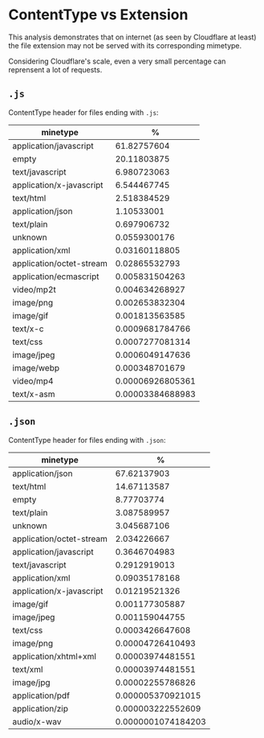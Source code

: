 # ContentType vs Extension

This analysis demonstrates that on internet (as seen by Cloudflare at least) the
file extension may not be served with its corresponding mimetype.

Considering Cloudflare's scale, even a very small percentage can reprensent a
lot of requests.

## `.js`

ContentType header for files ending with `.js`:

| minetype                 | %                |
|--------------------------|------------------|
| application/javascript   | 61.82757604      |
| empty                    | 20.11803875      |
| text/javascript          | 6.980723063      |
| application/x-javascript | 6.544467745      |
| text/html                | 2.518384529      |
| application/json         | 1.10533001       |
| text/plain               | 0.697906732      |
| unknown                  | 0.0559300176     |
| application/xml          | 0.03160118805    |
| application/octet-stream | 0.02865532793    |
| application/ecmascript   | 0.005831504263   |
| video/mp2t               | 0.004634268927   |
| image/png                | 0.002653832304   |
| image/gif                | 0.001813563585   |
| text/x-c                 | 0.0009681784766  |
| text/css                 | 0.0007277081314  |
| image/jpeg               | 0.0006049147636  |
| image/webp               | 0.000348701679   |
| video/mp4                | 0.00006926805361 |
| text/x-asm               | 0.00003384688983 |


## `.json`

ContentType header for files ending with `.json`:

| minetype                 | %                  |
|--------------------------|--------------------|
| application/json         | 67.62137903        |
| text/html                | 14.67113587        |
| empty                    | 8.77703774         |
| text/plain               | 3.087589957        |
| unknown                  | 3.045687106        |
| application/octet-stream | 2.034226667        |
| application/javascript   | 0.3646704983       |
| text/javascript          | 0.2912919013       |
| application/xml          | 0.09035178168      |
| application/x-javascript | 0.01219521326      |
| image/gif                | 0.001177305887     |
| image/jpeg               | 0.001159044755     |
| text/css                 | 0.0003426647608    |
| image/png                | 0.00004726410493   |
| application/xhtml+xml    | 0.00003974481551   |
| text/xml                 | 0.00003974481551   |
| image/jpg                | 0.00002255786826   |
| application/pdf          | 0.000005370921015  |
| application/zip          | 0.000003222552609  |
| audio/x-wav              | 0.0000001074184203 |

